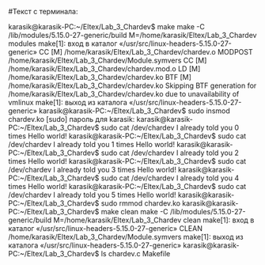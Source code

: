 #Текст с терминала:

karasik@karasik-PC:~/Eltex/Lab_3_Chardev$ make
make -C /lib/modules/5.15.0-27-generic/build M=/home/karasik/Eltex/Lab_3_Chardev modules
make[1]: вход в каталог «/usr/src/linux-headers-5.15.0-27-generic»
  CC [M]  /home/karasik/Eltex/Lab_3_Chardev/chardev.o
  MODPOST /home/karasik/Eltex/Lab_3_Chardev/Module.symvers
  CC [M]  /home/karasik/Eltex/Lab_3_Chardev/chardev.mod.o
  LD [M]  /home/karasik/Eltex/Lab_3_Chardev/chardev.ko
  BTF [M] /home/karasik/Eltex/Lab_3_Chardev/chardev.ko
Skipping BTF generation for /home/karasik/Eltex/Lab_3_Chardev/chardev.ko due to unavailability of vmlinux
make[1]: выход из каталога «/usr/src/linux-headers-5.15.0-27-generic»
karasik@karasik-PC:~/Eltex/Lab_3_Chardev$ sudo insmod chardev.ko
[sudo] пароль для karasik: 
karasik@karasik-PC:~/Eltex/Lab_3_Chardev$ sudo cat /dev/chardev 
I already told you 0 times Hello world!
karasik@karasik-PC:~/Eltex/Lab_3_Chardev$ sudo cat /dev/chardev 
I already told you 1 times Hello world!
karasik@karasik-PC:~/Eltex/Lab_3_Chardev$ sudo cat /dev/chardev 
I already told you 2 times Hello world!
karasik@karasik-PC:~/Eltex/Lab_3_Chardev$ sudo cat /dev/chardev 
I already told you 3 times Hello world!
karasik@karasik-PC:~/Eltex/Lab_3_Chardev$ sudo cat /dev/chardev 
I already told you 4 times Hello world!
karasik@karasik-PC:~/Eltex/Lab_3_Chardev$ sudo cat /dev/chardev 
I already told you 5 times Hello world!
karasik@karasik-PC:~/Eltex/Lab_3_Chardev$ sudo rmmod chardev.ko
karasik@karasik-PC:~/Eltex/Lab_3_Chardev$ make clean
make -C /lib/modules/5.15.0-27-generic/build M=/home/karasik/Eltex/Lab_3_Chardev clean
make[1]: вход в каталог «/usr/src/linux-headers-5.15.0-27-generic»
  CLEAN   /home/karasik/Eltex/Lab_3_Chardev/Module.symvers
make[1]: выход из каталога «/usr/src/linux-headers-5.15.0-27-generic»
karasik@karasik-PC:~/Eltex/Lab_3_Chardev$ ls
chardev.c  Makefile
